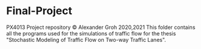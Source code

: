 # Final-Project
PX4013 Project repository 
© Alexander Groh 2020,2021
This folder contains all the programs used for the simulations of traffic flow for the thesis "Stochastic Modeling of Traffic Flow on Two-way Traffic Lanes".

